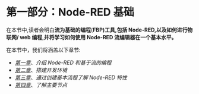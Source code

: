 # 第一部分：Node-RED 基础

在本节中,读者会明白**流为基础的编程**(**FBP)工具,包括 Node-RED,以及如何进行物联网/ web 编程,并将学习如何使用 Node-RED 流编辑器在一个基本水平。**

在本节中，我们将涵盖以下章节:

*   [*第一章*](01.html#_idTextAnchor015)、*介绍 Node-RED 和基于流的编程*
*   [*第二章*](02.html#_idTextAnchor034)、*搭建开发环境*
*   [*第三章*](03.html#_idTextAnchor044)、*通过创建基本流程了解 Node-RED 特性*
*   [*第四章*](04.html#_idTextAnchor051)、*了解主要节点*
